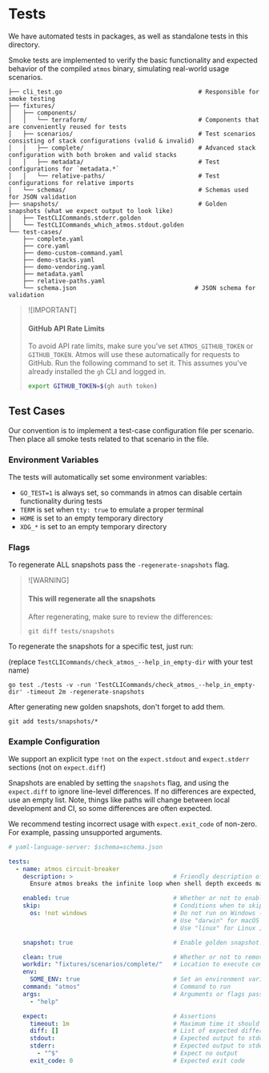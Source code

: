 # Tests

We have automated tests in packages, as well as standalone tests in this directory.

Smoke tests are implemented to verify the basic functionality and expected behavior of the compiled `atmos` binary, simulating real-world usage scenarios.

```shell
├── cli_test.go                                      # Responsible for smoke testing
├── fixtures/
│   ├── components/
│   │   └── terraform/                               # Components that are conveniently reused for tests
│   ├── scenarios/                                   # Test scenarios consisting of stack configurations (valid & invalid)
│   │   ├── complete/                                # Advanced stack configuration with both broken and valid stacks
│   │   ├── metadata/                                # Test configurations for `metadata.*`
│   │   └── relative-paths/                          # Test configurations for relative imports
│   └── schemas/                                     # Schemas used for JSON validation
├── snapshots/                                       # Golden snapshots (what we expect output to look like)
│   ├── TestCLICommands.stderr.golden
│   └── TestCLICommands_which_atmos.stdout.golden
└── test-cases/
    ├── complete.yaml
    ├── core.yaml
    ├── demo-custom-command.yaml
    ├── demo-stacks.yaml
    ├── demo-vendoring.yaml
    ├── metadata.yaml
    ├── relative-paths.yaml
    └── schema.json                                 # JSON schema for validation

```

> ![IMPORTANT]
> #### GitHub API Rate Limits
>
> To avoid API rate limits, make sure you've set `ATMOS_GITHUB_TOKEN` or `GITHUB_TOKEN`. Atmos will use these automatically for requests to GitHub. Run the following command to set it. This assumes you've already installed the `gh` CLI and logged in.
> ```bash
> export GITHUB_TOKEN=$(gh auth token)
> ```

## Test Cases

Our convention is to implement a test-case configuration file per scenario. Then place all smoke tests related to that scenario in the file.

### Environment Variables

The tests will automatically set some environment variables:

- `GO_TEST=1` is always set, so commands in atmos can disable certain functionality during tests
- `TERM` is set when `tty: true` to emulate a proper terminal
- `HOME` is set to an empty temporary directory
- `XDG_*` is set to an empty temporary directory

### Flags

To regenerate ALL snapshots pass the `-regenerate-snapshots` flag.

> ![WARNING]
>
> #### This will regenerate all the snapshots
>
> After regenerating, make sure to review the differences:
>
> ```shell
> git diff tests/snapshots
> ```

To regenerate the snapshots for a specific test, just run:

(replace `TestCLICommands/check_atmos_--help_in_empty-dir` with your test name)

```shell
go test ./tests -v -run 'TestCLICommands/check_atmos_--help_in_empty-dir' -timeout 2m -regenerate-snapshots
```

After generating new golden snapshots, don't forget to add them.

```shell
git add tests/snapshots/*
```

### Example Configuration

We support an explicit type `!not` on the `expect.stdout` and `expect.stderr` sections (not on `expect.diff`)

Snapshots are enabled by setting the `snapshots` flag, and using the `expect.diff` to ignore line-level differences. If no differences are expected, use an empty list. Note, things like paths will change between local development and CI, so some differences are often expected.

We recommend testing incorrect usage with `expect.exit_code` of non-zero. For example, passing unsupported arguments.

```yaml
# yaml-language-server: $schema=schema.json

tests:
  - name: atmos circuit-breaker
    description: >                            # Friendly description of what this test is verifying
      Ensure atmos breaks the infinite loop when shell depth exceeds maximum (10).

    enabled: true                             # Whether or not to enable this check
    skip:                                     # Conditions when to skip
      os: !not windows                        # Do not run on Windows (e.g. PTY not supported)
                                              # Use "darwin" for macOS
                                              # Use "linux" for Linux ;)

    snapshot: true                            # Enable golden snapshot. Use together with `expect.diff`

    clean: true                               # Whether or not to remove untracked files from workdir
    workdir: "fixtures/scenarios/complete/"   # Location to execute command
    env:
      SOME_ENV: true                          # Set an environment variable called "SOME_ENV"
    command: "atmos"                          # Command to run
    args:                                     # Arguments or flags passed to command
      - "help"

    expect:                                   # Assertions
      timeout: 1m                             # Maximum time it should take to run this test
      diff: []                                # List of expected differences
      stdout:                                 # Expected output to stdout or TTY. All TTY output is directed to stdout
      stderr:                                 # Expected output to stderr;
        - "^$"                                # Expect no output
      exit_code: 0                            # Expected exit code
```
